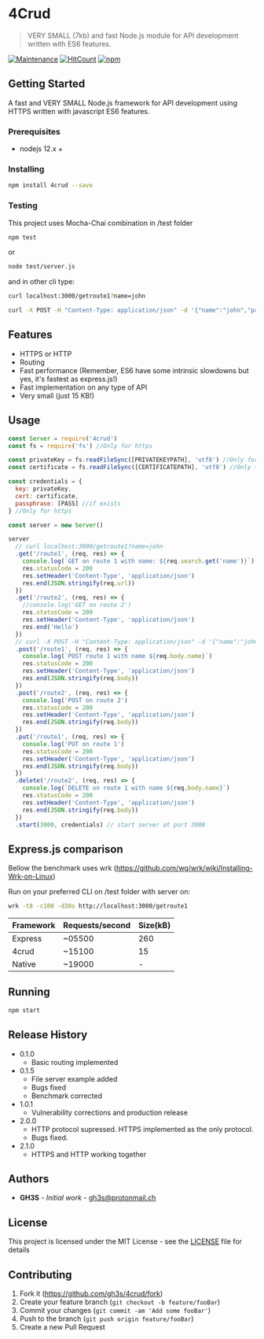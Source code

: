 # 4Crud

> VERY SMALL (7kb) and fast Node.js module for API development written with ES6 features.

[![Maintenance](https://img.shields.io/badge/Maintained%3F-yes-green.svg)](https://github.com/gh3s/4crud/graphs/commit-activity)
[![HitCount](https://img.shields.io/github/issues/gh3s/4crud/total.svg)](http://hits.dwyl.io/GH3S/4CRUD)
[![npm](https://img.shields.io/npm/dw/4crud)](https://www.npmjs.com/package/4crud)

## Getting Started

A fast and VERY SMALL Node.js framework for API development using HTTPS written with javascript ES6 features.

### Prerequisites

* nodejs 12.x +

### Installing

```sh
npm install 4crud --save
```

### Testing

This project uses Mocha-Chai combination in /test folder
```sh
npm test
```
or
```sh
node test/server.js
```
and in other cli type:
```sh
curl localhost:3000/getroute1?name=john

curl -X POST -H "Content-Type: application/json" -d '{"name":"john","password":"abc"}' localhost:3000/postroute1
```
## Features
* HTTPS or HTTP
* Routing
* Fast performance (Remember, ES6 have some intrinsic slowdowns but yes, it's fastest as express.js!)
* Fast implementation on any type of API
* Very small (just 15 KB!)

## Usage

```js
const Server = require('4crud')
const fs = require('fs') //Only for https

const privateKey = fs.readFileSync([PRIVATEKEYPATH], 'utf8') //Only for https
const certificate = fs.readFileSync([CERTIFICATEPATH], 'utf8') //Only for https

const credentials = {
  key: privateKey,
  cert: certificate,
  passphrase: [PASS] //if exists
} //Only for https

const server = new Server()

server
  // curl localhost:3000/getroute1?name=john
  .get('/route1', (req, res) => {
    console.log(`GET on route 1 with name: ${req.search.get('name')}`)
    res.statusCode = 200
    res.setHeader('Content-Type', 'application/json')
    res.end(JSON.stringify(req.url))
  })
  .get('/route2', (req, res) => {
    //console.log('GET on route 2')
    res.statusCode = 200
    res.setHeader('Content-Type', 'application/json')
    res.end('Hello')
  })
  // curl -X POST -H "Content-Type: application/json" -d '{"name":"john","password":"abc"}' localhost:3000/postroute1
  .post('/route1', (req, res) => {
    console.log(`POST route 1 with name ${req.body.name}`)
    res.statusCode = 200
    res.setHeader('Content-Type', 'application/json')
    res.end(JSON.stringify(req.body))
  })
  .post('/route2', (req, res) => {
    console.log('POST on route 2')
    res.statusCode = 200
    res.setHeader('Content-Type', 'application/json')
    res.end(JSON.stringify(req.body))
  })
  .put('/route1', (req, res) => {
    console.log('PUT on route 1')
    res.statusCode = 200
    res.setHeader('Content-Type', 'application/json')
    res.end(JSON.stringify(req.body))
  })
  .delete('/route2', (req, res) => {
    console.log(`DELETE on route 1 with name ${req.body.name}`)
    res.statusCode = 200
    res.setHeader('Content-Type', 'application/json')
    res.end(JSON.stringify(req.body))
  })
  .start(3000, credentials) // start server at port 3000

```

## Express.js comparison

Bellow the benchmark uses wrk (https://github.com/wg/wrk/wiki/Installing-Wrk-on-Linux)

Run on your preferred CLI on /test folder with server on:
```sh
wrk -t8 -c100 -d30s http://localhost:3000/getroute1
```

|  Framework |  Requests/second | Size(kB) |
|---|---|---|
| Express  | ~05500  | 260 |
| 4crud  |  ~15100 | 15 |
| Native |  ~19000 | - |




## Running

```sh
npm start
```

## Release History

* 0.1.0
  * Basic routing implemented
* 0.1.5
  * File server example added
  * Bugs fixed
  * Benchmark corrected
* 1.0.1
  * Vulnerability corrections and production release
* 2.0.0
  * HTTP protocol supressed.  HTTPS implemented as the only protocol.
  * Bugs fixed.
* 2.1.0
  * HTTPS and HTTP working together

## Authors

* **GH3S** - *Initial work*  - gh3s@protonmail.ch

## License

This project is licensed under the MIT License - see the [LICENSE](LICENSE) file for details

## Contributing
1. Fork it (<https://github.com/gh3s/4crud/fork>)
2. Create your feature branch (`git checkout -b feature/fooBar`)
3. Commit your changes (`git commit -am 'Add some fooBar'`)
4. Push to the branch (`git push origin feature/fooBar`)
5. Create a new Pull Request
